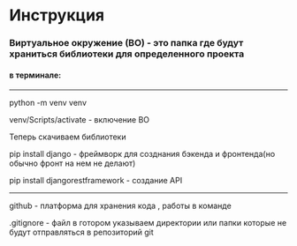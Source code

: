 <h1>Инструкция</h1>
<h3>Виртуальное окружение (ВО) - это папка где будут храниться библиотеки для определенного проекта</h3>
<h4>в терминале:</h4>
<hr>
python -m venv venv

venv/Scripts/activate - включение ВО

<p>Теперь скачиваем библиотеки</p>
<p>pip install django            -     фреймворк для созднания бэкенда и фронтенда(но обычно фронт на нем не делают)</p>
<p>pip install djangorestframework         - создание API     </p>  
<hr>
<p>github - платформа для хранения кода , работы в команде </p> 
<p>.gitignore - файл в готором указываем директории или папки которые не будут отправляться в репозиторий git</p> 